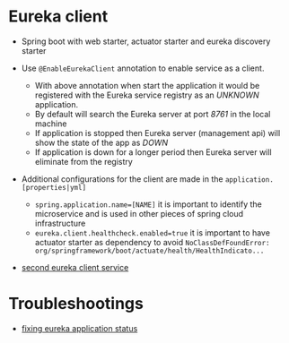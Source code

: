 # Eureka client

* Spring boot with web starter, actuator starter and eureka discovery starter
* Use `@EnableEurekaClient` annotation to enable service as a client. 
  * With above annotation when start the application it would be registered with the Eureka service registry 
    as an _UNKNOWN_ application.
  * By default will search the Eureka server at port _8761_ in the local machine
  * If application is stopped then Eureka server (management api) will show the state of the app as _DOWN_
  * If application is down for a longer period then Eureka server will eliminate from the registry
* Additional configurations for the client are made in the `application.[properties|yml]`
  * `spring.application.name=[NAME]` it is important to identify the microservice and is used in other pieces of spring cloud infrastructure
  * `eureka.client.healthcheck.enabled=true` it is important to have actuator starter as dependency to avoid `NoClassDefFoundError: org/springframework/boot/actuate/health/HealthIndicato...`

* [second eureka client service](https://github.com/maurofokker/spring-microservices-eureka-client)

# Troubleshootings

* [fixing eureka application status](https://jmnarloch.wordpress.com/2015/09/02/spring-cloud-fixing-eureka-application-status/)